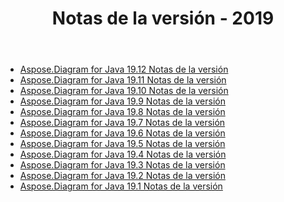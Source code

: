 ﻿---
title: Notas de la versión - 2019
type: docs
weight: 20
url: /es/java/release-notes-2019/
---
- [Aspose.Diagram for Java 19.12 Notas de la versión](/diagram/es/java/aspose-diagram-for-java-19-12-release-notes/)
- [Aspose.Diagram for Java 19.11 Notas de la versión](/diagram/es/java/aspose-diagram-for-java-19-11-release-notes/)
- [Aspose.Diagram for Java 19.10 Notas de la versión](/diagram/es/java/aspose-diagram-for-java-19-10-release-notes/)
- [Aspose.Diagram for Java 19.9 Notas de la versión](/diagram/es/java/aspose-diagram-for-java-19-9-release-notes/)
- [Aspose.Diagram for Java 19.8 Notas de la versión](/diagram/es/java/aspose-diagram-for-java-19-8-release-notes/)
- [Aspose.Diagram for Java 19.7 Notas de la versión](/diagram/es/java/aspose-diagram-for-java-19-7-release-notes/)
- [Aspose.Diagram for Java 19.6 Notas de la versión](/diagram/es/java/aspose-diagram-for-java-19-6-release-notes/)
- [Aspose.Diagram for Java 19.5 Notas de la versión](/diagram/es/java/aspose-diagram-for-java-19-5-release-notes/)
- [Aspose.Diagram for Java 19.4 Notas de la versión](/diagram/es/java/aspose-diagram-for-java-19-4-release-notes/)
- [Aspose.Diagram for Java 19.3 Notas de la versión](/diagram/es/java/aspose-diagram-for-java-19-3-release-notes/)
- [Aspose.Diagram for Java 19.2 Notas de la versión](/diagram/es/java/aspose-diagram-for-java-19-2-release-notes/)
- [Aspose.Diagram for Java 19.1 Notas de la versión](/diagram/es/java/aspose-diagram-for-java-19-1-release-notes/)
